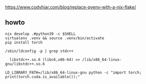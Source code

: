 https://www.codyhiar.com/blog/replace-pyenv-with-a-nix-flake/

## howto

    nix develop .#python39 -c $SHELL
    virtualenv .venv && source .venv/bin/activate
    pip install torch 

    /sbin/ldconfig -p | grep stdc++
    
      libstdc++.so.6 (libc6,x86-64) => /lib/x86_64-linux-gnu/libstdc++.so.6

    LD_LIBRARY_PATH=/lib/x86_64-linux-gnu python -c "import torch; print(torch.cuda.is_available());"



